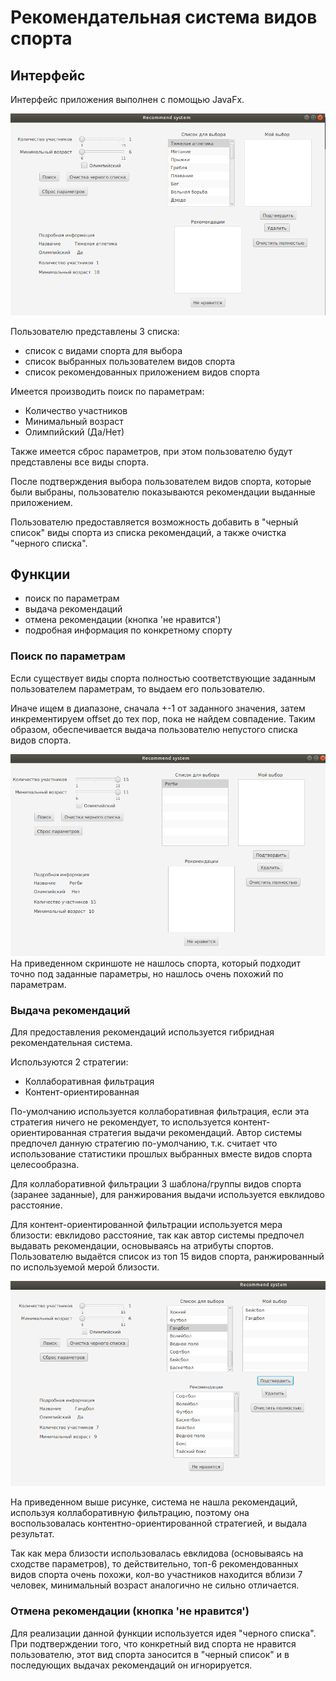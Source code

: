 # Рекомендательная система видов спорта
## Интерфейс
Интерфейс приложения выполнен с помощью JavaFx.

![](images/GUI.png)

Пользователю представлены 3 списка:
- список с видами спорта для выбора
- список выбранных пользователем видов спорта 
- список рекомендованных приложением видов спорта

Имеется производить поиск по параметрам:
- Количество участников
- Минимальный возраст
- Олимпийский (Да/Нет)

Также имеется сброс параметров, при этом пользователю будут представлены все виды спорта.

После подтверждения выбора пользователем видов спорта, которые были выбраны, пользователю показываются рекомендации выданные приложением.



Пользователю предоставляется возможность добавить в "черный список" виды спорта из списка рекомендаций, а также очистка "черного списка".



## Функции
- поиск по параметрам
- выдача рекомендаций
- отмена рекомендации (кнопка 'не нравится')
- подробная информация по конкретному спорту

### Поиск по параметрам
Если существует виды спорта полностью соответствующие заданным пользователем параметрам, то выдаем его пользователю.

Иначе ищем в диапазоне, сначала +-1 от заданного значения, затем инкрементируем offset до тех пор, пока не найдем совпадение.
Таким образом, обеспечивается выдача пользователю непустого списка видов спорта.

![alt](images/неточный_поиск.png "Неточный поиск")
На приведенном скриншоте не нашлось спорта, который подходит точно под заданные параметры, но нашлось очень похожий по параметрам. 

### Выдача рекомендаций
Для предоставления рекомендаций используется гибридная рекомендательная система.

Используются 2 стратегии:
- Коллаборативная фильтрация
- Контент-ориентированная

По-умолчанию используется коллаборативная фильтрация, если эта стратегия ничего не рекомендует, то используется контент-ориентированная стратегия выдачи рекомендаций. Автор системы предпочел данную стратегию по-умолчанию, т.к. считает что использование статистики прошлых выбранных вместе видов спорта целесообразна.

Для коллаборативной фильтрации 3 шаблона/группы видов спорта (заранее заданные), для ранжирования выдачи используется евклидово расстояние.

Для контент-ориентированной фильтрации используется мера близости: евклидово расстояние, так как автор системы предпочел выдавать рекомендации, основываясь на атрибуты спортов. Пользователю выдаётся список из топ 15 видов спорта, ранжированный по используемой мерой близости.

![](images/РС2.png)

На приведенном выше рисунке, система не нашла рекомендаций, используя коллаборативную фильтрацию, поэтому она воспользовалась контентно-ориентированной стратегией, и выдала результат.

Так как мера близости использовалась евклидова (основываясь на сходстве параметров), то действительно, топ-6 рекомендованных видов спорта очень похожи, кол-во участников находится вблизи 7 человек, минимальный возраст аналогично не сильно отличается.
### Отмена рекомендации (кнопка 'не нравится')
Для реализации данной функции используется идея "черного списка". При подтверждении того, что конкретный вид спорта не нравится пользователю, этот вид спорта заносится в "черный список" и в последующих выдачах рекомендаций он игнорируется.
